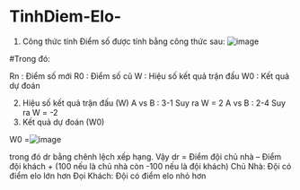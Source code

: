 # TinhDiem-Elo-
1.	Công thức tính
Điểm số được tính bằng công thức sau:
 ![image](https://user-images.githubusercontent.com/74710061/125148001-7a973180-e159-11eb-8f51-9ef3d44bb9e7.png)

#Trong đó:

Rn : Điểm số mới
R0 : Điểm số cũ 
W : Hiệu số kết quả trận đấu
W0 : Kết quả dự đoán

2.	Hiệu số kết quả trận đấu (W)
A vs B : 3-1 Suy ra W = 2
A vs B : 2-4 Suy ra W = -2
3.	Kết quả dự đoán (W0)

W0 =![image](https://user-images.githubusercontent.com/74710061/125147992-6c491580-e159-11eb-8283-978c5e7ae77c.png)

 
trong đó dr bằng chênh lệch xếp hạng. 
Vậy dr = Điểm đội chủ nhà – Điểm đội khách + (100 nếu là chủ nhà còn -100 nếu là đội khách)
Chủ Nhà: Đội có điểm elo lớn hơn
Đọi Khách: Đội có điểm elo nhỏ hơn
